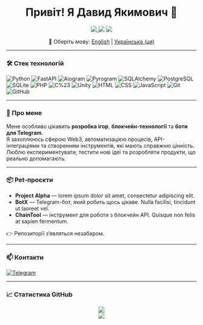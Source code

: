 <h1 align="center">Привіт! Я Давид Якимович 👋</h1>

<p align="center">
  <a href="https://t.me/dyakymov">
    <img src="https://img.shields.io/badge/Telegram-@dyakymov-2CA5E0?logo=telegram&logoColor=white" />
  </a>
  <img src="https://img.shields.io/badge/OS-Linux-%23007ACC?logo=linux&logoColor=white" />
  <img src="https://img.shields.io/badge/Editor-VSCode-007ACC?logo=visualstudiocode&logoColor=white" />
</p>

<p align="center">
  📌 Оберіть мову:  
  <a href="README.md">English</a> | <a href="README_uk.md">Українська (ця)</a>
</p>

---

### 🛠 Стек технологій

![Python](https://img.shields.io/badge/Python-3.10-blue?logo=python&logoColor=white)
![FastAPI](https://img.shields.io/badge/FastAPI-API-green?logo=fastapi)
![Aiogram](https://img.shields.io/badge/Aiogram-3.0-2CA5E0?logo=telegram)
![Pyrogram](https://img.shields.io/badge/Pyrogram-Fork-red?logo=telegram)
![SQLAlchemy](https://img.shields.io/badge/SQLAlchemy-ORM-646464?logo=sqlite)
![PostgreSQL](https://img.shields.io/badge/PostgreSQL-db-336791?logo=postgresql&logoColor=white)
![SQLite](https://img.shields.io/badge/SQLite-light-blue?logo=sqlite&logoColor=white)
![PHP](https://img.shields.io/badge/PHP-база-777BB4?logo=php&logoColor=white)
![C%23](https://img.shields.io/badge/C%23-база-68217A?logo=csharp&logoColor=white)
![Unity](https://img.shields.io/badge/Unity-розробка_ігор-black?logo=unity&logoColor=white)
![HTML](https://img.shields.io/badge/HTML-5-E34F26?logo=html5&logoColor=white)
![CSS](https://img.shields.io/badge/CSS-3-1572B6?logo=css3&logoColor=white)
![JavaScript](https://img.shields.io/badge/JavaScript-ES6-F7DF1E?logo=javascript&logoColor=black)
![Git](https://img.shields.io/badge/Git-контроль_версій-F05032?logo=git&logoColor=white)
![GitHub](https://img.shields.io/badge/GitHub-профіль-181717?logo=github)

---

### 🎯 Про мене

Мене особливо цікавить **розробка ігор**, **блокчейн-технології** та **боти для Telegram**.  
Я захоплююсь сферою Web3, автоматизацією процесів, API-інтеграціями та створенням інструментів, які мають справжню цінність.  
Люблю експериментувати, тестити нові ідеї та розробляти продукти, що реально допомагають.

---

### 📦 Pet-проєкти

- **Project Alpha** — lorem ipsum dolor sit amet, consectetur adipiscing elit.  
- **BotX** — Telegram-бот, який робить щось цікаве. Nulla facilisi, tincidunt ut laoreet vel.  
- **ChainTool** — інструмент для роботи з блокчейн API. Quisque non felis at sapien fermentum.

👉 Репозиторії з’являться незабаром.

---

### 📫 Контакти

[![Telegram](https://img.shields.io/badge/@dyakymov-%2300acee.svg?logo=telegram&logoColor=white)](https://t.me/dyakymov)

---

### 📈 Статистика GitHub

<p align="center">
  <img src="https://github-readme-stats.vercel.app/api?username=dyakymov-it&show_icons=true&theme=tokyonight&hide=stars" />
  <br>
  <img src="https://github-readme-streak-stats.herokuapp.com?user=dyakymov-it&theme=tokyonight&hide_border=true" />
</p>
